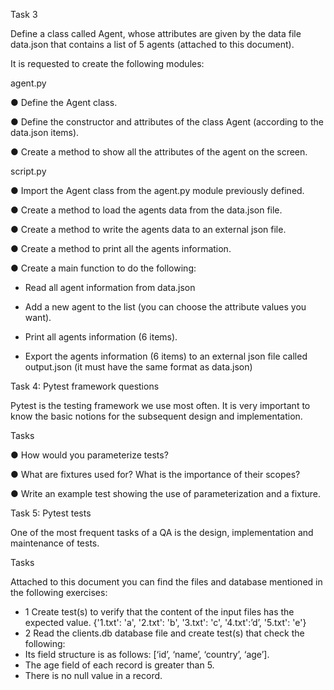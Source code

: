 Task 3

Define a class called Agent, whose attributes are given by the data file data.json that contains a
list of 5 agents (attached to this document).

It is requested to create the following modules:

agent.py

● Define the Agent class.

● Define the constructor and attributes of the class Agent (according to the data.json items).

● Create a method to show all the attributes of the agent on the screen.

script.py

● Import the Agent class from the agent.py module previously defined.

● Create a method to load the agents data from the data.json file.

● Create a method to write the agents data to an external json file.

● Create a method to print all the agents information.

● Create a main function to do the following:

- Read all agent information from data.json

- Add a new agent to the list (you can choose the attribute values you want).

- Print all agents information (6 items).

- Export the agents information (6 items) to an external json file called output.json (it
must have the same format as data.json)

Task 4: Pytest framework questions

Pytest is the testing framework we use most often. It is very important to know the basic notions
for the subsequent design and implementation.

Tasks

● How would you parameterize tests?

● What are fixtures used for? What is the importance of their scopes?

● Write an example test showing the use of parameterization and a fixture.

Task 5: Pytest tests

One of the most frequent tasks of a QA is the design, implementation and maintenance of tests.

Tasks

Attached to this document you can find the files and database mentioned in the following
exercises:

- 1 Create test(s) to verify that the content of the input files has the expected value.
{'1.txt': 'a', '2.txt': 'b', '3.txt': 'c', '4.txt':’d’, '5.txt': 'e'}
- 2 Read the clients.db database file and create test(s) that check the following:
- Its field structure is as follows: [‘id’, ‘name’, ‘country’, ‘age’].
- The age field of each record is greater than 5.
- There is no null value in a record.
